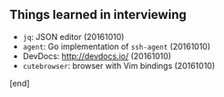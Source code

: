 ## Things learned in interviewing

 * `jq`: JSON editor (20161010)
 * `agent`: Go implementation of `ssh-agent` (20161010)
 * DevDocs: http://devdocs.io/ (20161010)
 * `cutebrowser`: browser with Vim bindings (20161010)

[end]